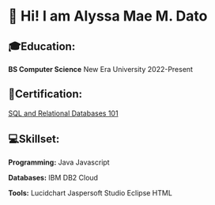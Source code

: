 # 👋 Hi! I am Alyssa Mae M. Dato

**🎓Education:** 
--- 
**BS Computer Science**
New Era University
2022-Present

**📜Certification:** 
---
[SQL and Relational Databases 101](https://courses.cognitiveclass.ai/certificates/a12352b147604f28bf742df4578a3a0e)

**💻Skillset:** 
---
**Programming:**
Java
Javascript

**Databases:**
IBM DB2 Cloud

**Tools:**
Lucidchart
Jaspersoft Studio
Eclipse
HTML


<!--
**Alyssa-Dato/Alyssa-Dato** is a ✨ _special_ ✨ repository because its `README.md` (this file) appears on your GitHub profile.

Here are some ideas to get you started:

- 🔭 I’m currently working on ...
- 🌱 I’m currently learning ...
- 👯 I’m looking to collaborate on ...
- 🤔 I’m looking for help with ...
- 💬 Ask me about ...
- 📫 How to reach me: ...
- 😄 Pronouns: ...
- ⚡ Fun fact: ...
-->
